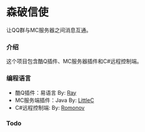 # 森破信使
让QQ群与MC服务器之间消息互通。

### 介绍
这个项目包含酷Q插件、MC服务器插件和C#远程控制端。

### 编程语言
* 酷Q插件：易语言 By: [Ray](https://www.r-ay.cn/ "前往Ray的博客")
* MC服务端插件：Java By: [LittleC](https://xiaoc.ml/ "前往小C的站点")
* C#远程控制端: By: [Romonov](http://www.romonov.com/ "前往浅墨小站") 

### Todo
